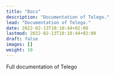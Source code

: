 ```yaml
---
title: "Docs"
description: "Documentation of Telego."
lead: "Documentation of Telego."
date: 2022-02-13T10:10:44+02:00
lastmod: 2022-02-13T10:10:44+02:00
draft: false
images: []
weight: 10
---
```


Full documentation of Telego
